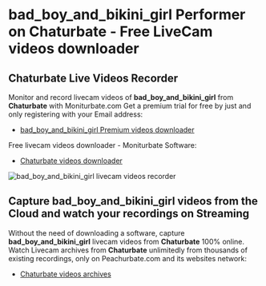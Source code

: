 # bad_boy_and_bikini_girl Performer on Chaturbate - Free LiveCam videos downloader

## Chaturbate Live Videos Recorder

Monitor and record livecam videos of **bad_boy_and_bikini_girl** from **Chaturbate** with Moniturbate.com
Get a premium trial for free by just and only registering with your Email address:
* [bad_boy_and_bikini_girl Premium videos downloader](https://moniturbate.com/request-demo-licence-key.html)

Free livecam videos downloader - Moniturbate Software:
* [Chaturbate videos downloader](https://moniturbate.com/moniturbate-download-software.html)

![bad_boy_and_bikini_girl livecam videos recorder](https://peachurnet.com/templates/moniturbate-software.png)


## Capture bad_boy_and_bikini_girl videos from the Cloud and watch your recordings on Streaming

Without the need of downloading a software, capture **bad_boy_and_bikini_girl** livecam videos from **Chaturbate** 100% online.
Watch Livecam archives from **Chaturbate** unlimitedly from thousands of existing recordings, only on Peachurbate.com and its websites network:
* [Chaturbate videos archives](https://peachurnet.com/)